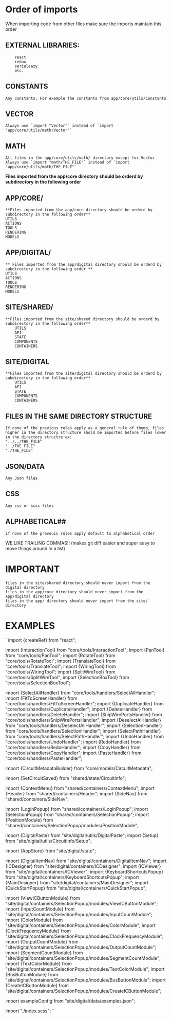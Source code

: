 # Order of imports #
When importing code from other files make sure the imports maintain this order

## EXTERNAL LIBRARIES: ##
        react
        redux
        serialeazy
        etc.
        

## CONSTANTS ##
    Any constants. For example the constants from app/core/utils/Constants
## VECTOR ##   
    Always use `import "Vector"` instead of `import "app/core/utils/math/Vector"`

## MATH ##
    All files in the app/core/utils/math/ directory except for Vector
    Always use `import "math/THE_FILE"` instead of `import "app/core/utils/math/THE_FILE"`

**Files imported from the app/core directory should be orderd by subdirectory in the following order**
## APP/CORE/ ##
    **Files imported from the app/core directory should be orderd by subdirectory in the following order**
    UTILS
    ACTIONS
    TOOLS
    RENDERING
    MODELS
## APP/DIGITAL/ ##
    ** Files imported from the app/digital directory should be orderd by subdirectory in the following order **
    UTILS
    ACTIONS
    TOOLS
    RENDERING
    MODELS

## SITE/SHARED/ ##
    **Files imported from the site/shared directory should be orderd by subdirectory in the following order**
        UTILS
        API
        STATE
        COMPONENTS
        CONTAINERS
## SITE/DIGITAL ##
    **Files imported from the site/digital directory should be orderd by subdirectory in the following order**
        UTILS
        API
        STATE
        COMPONENTS
        CONTAINERS
    
## FILES IN THE SAME DIRECTORY STRUCTURE ##
    If none of the previous rules apply as a general rule of thumb, files higher in the directory structure shold be imported before files lower in the directory structre ex:
    "../../THE_FILE"
    "../THE_FILE"
    "./THE_FILE"

## JSON/DATA ##
    Any Json files

## CSS ##
    Any css or scss files

## ALPHABETICAL##
    if none of the prevouis rules apply default to alphabetical order
    
    
WE LIKE TRAILING COMMAS!! (makes git diff easier and super easy to move things around in a list)

# IMPORTANT #
    files in the site/shared directory should never import from the digital directory
    files in the app/core directory should never import from the app/digital directory
    files in the app/ directory should never import from the site/ directory 

# EXAMPLES #

`
import {createRef} from "react";

import {InteractionTool}    from "core/tools/InteractionTool";
import {PanTool}            from "core/tools/PanTool";
import {RotateTool}         from "core/tools/RotateTool";
import {TranslateTool}      from "core/tools/TranslateTool";
import {WiringTool}         from "core/tools/WiringTool";
import {SplitWireTool}      from "core/tools/SplitWireTool";
import {SelectionBoxTool}   from "core/tools/SelectionBoxTool";

import {SelectAllHandler}     from "core/tools/handlers/SelectAllHandler";
import {FitToScreenHandler}   from "core/tools/handlers/FitToScreenHandler";
import {DuplicateHandler}     from "core/tools/handlers/DuplicateHandler";
import {DeleteHandler}        from "core/tools/handlers/DeleteHandler";
import {SnipWirePortsHandler} from "core/tools/handlers/SnipWirePortsHandler";
import {DeselectAllHandler}   from "core/tools/handlers/DeselectAllHandler";
import {SelectionHandler}     from "core/tools/handlers/SelectionHandler";
import {SelectPathHandler}    from "core/tools/handlers/SelectPathHandler";
import {UndoHandler}          from "core/tools/handlers/UndoHandler";
import {RedoHandler}          from "core/tools/handlers/RedoHandler";
import {CopyHandler}          from "core/tools/handlers/CopyHandler";
import {PasteHandler}         from "core/tools/handlers/PasteHandler";

import {CircuitMetadataBuilder} from "core/models/CircuitMetadata";

import {SetCircuitSaved} from "shared/state/CircuitInfo";

import {ContextMenu}     from "shared/containers/ContextMenu";
import {Header}          from "shared/containers/Header";
import {SideNav}         from "shared/containers/SideNav";

import {LoginPopup}           from "shared/containers/LoginPopup";
import {SelectionPopup}       from "shared/containers/SelectionPopup";
import {PositionModule}       from "shared/containers/SelectionPopup/modules/PositionModule";

import {DigitalPaste} from "site/digital/utils/DigitalPaste";
import {Setup}        from "site/digital/utils/CircuitInfo/Setup";

import {AppStore} from "site/digital/state";

import {DigitalItemNav}         from "site/digital/containers/DigitalItemNav";
import {ICDesigner}             from "site/digital/containers/ICDesigner";
import {ICViewer}               from "site/digital/containers/ICViewer";
import {KeyboardShortcutsPopup} from "site/digital/containers/KeyboardShortcutsPopup";
import {MainDesigner}           from "site/digital/containers/MainDesigner";
import {QuickStartPopup}        from "site/digital/containers/QuickStartPopup";

import {ViewICButtonModule}   from "site/digital/containers/SelectionPopup/modules/ViewICButtonModule";
import {InputCountModule}     from "site/digital/containers/SelectionPopup/modules/InputCountModule";
import {ColorModule}          from "site/digital/containers/SelectionPopup/modules/ColorModule";
import {ClockFrequencyModule} from "site/digital/containers/SelectionPopup/modules/ClockFrequencyModule";
import {OutputCountModule}    from "site/digital/containers/SelectionPopup/modules/OutputCountModule";
import {SegmentCountModule}   from "site/digital/containers/SelectionPopup/modules/SegmentCountModule";
import {TextColorModule}      from "site/digital/containers/SelectionPopup/modules/TextColorModule";
import {BusButtonModule}      from "site/digital/containers/SelectionPopup/modules/BusButtonModule";
import {CreateICButtonModule} from "site/digital/containers/SelectionPopup/modules/CreateICButtonModule";

import exampleConfig from "site/digital/data/examples.json";

import "./index.scss";
`
